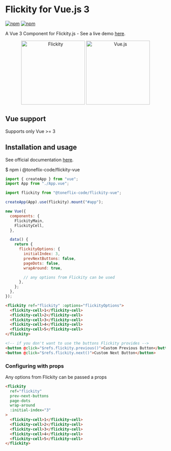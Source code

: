 # Flickity for Vue.js 3

[![npm](https://img.shields.io/npm/v/@toneflix-code/flickity-vue.svg?style=flat-square)](https://www.npmjs.com/package/@toneflix-code/flickity-vue)
[![npm](https://img.shields.io/npm/dt/@toneflix-code/flickity-vue.svg?style=flat-square)](https://www.npmjs.com/package/@toneflix-code/flickity-vue)

A Vue 3 Component for Flickity.js - See a live demo [here](https://code.toneflix.com.ng/shared/flickity).

<p align="center">
    <img width="200" src="https://flickity.metafizzy.co/img/flickity-illustration.png" alt="Flickity">
    <img width="200" src="https://vuejs.org/images/logo.png" alt="Vue.js">
</p>

## Vue support

Supports only Vue >= 3

## Installation and usage

See official documentation [here](http://flickity.metafizzy.co/).

$ npm i @toneflix-code/flickity-vue

```js
import { createApp } from "vue";
import App from "./App.vue";

import flickity from "@toneflix-code/flickity-vue";

createApp(App).use(flickity).mount("#app");

new Vue({
  components: {
    FlickityMain,
    FlickityCell,
  },

  data() {
    return {
      flickityOptions: {
        initialIndex: 3,
        prevNextButtons: false,
        pageDots: false,
        wrapAround: true,

        // any options from Flickity can be used
      },
    };
  },
});
```

```html
<flickity ref="flickity" :options="flickityOptions">
  <flickity-cell>1</flickity-cell>
  <flickity-cell>2</flickity-cell>
  <flickity-cell>3</flickity-cell>
  <flickity-cell>4</flickity-cell>
  <flickity-cell>5</flickity-cell>
</flickity>

<!-- if you don't want to use the buttons Flickity provides -->
<button @click="$refs.flickity.previous()">Custom Previous Button</button>
<button @click="$refs.flickity.next()">Custom Next Button</button>
```

### Configuring with props

Any options from Flickity can be passed a props

```html
<flickity
  ref="flickity"
  prev-next-buttons
  page-dots
  wrap-around
  :initial-index="3"
>
  <flickity-cell>1</flickity-cell>
  <flickity-cell>2</flickity-cell>
  <flickity-cell>3</flickity-cell>
  <flickity-cell>4</flickity-cell>
  <flickity-cell>5</flickity-cell>
</flickity>
```
